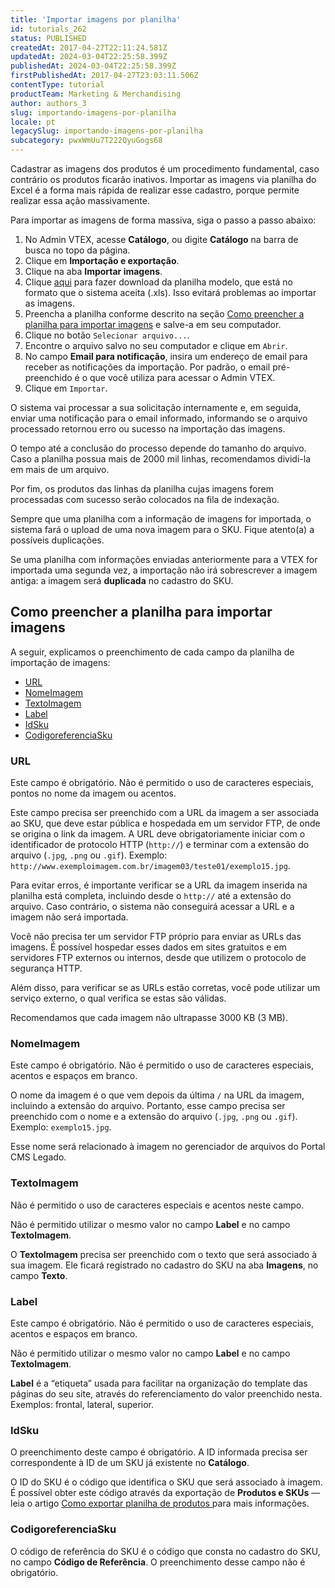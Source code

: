 ```yaml
---
title: 'Importar imagens por planilha'
id: tutorials_262
status: PUBLISHED
createdAt: 2017-04-27T22:11:24.581Z
updatedAt: 2024-03-04T22:25:58.399Z
publishedAt: 2024-03-04T22:25:58.399Z
firstPublishedAt: 2017-04-27T23:03:11.506Z
contentType: tutorial
productTeam: Marketing & Merchandising
author: authors_3
slug: importando-imagens-por-planilha
locale: pt
legacySlug: importando-imagens-por-planilha
subcategory: pwxWmUu7T222QyuGogs68
---
```


Cadastrar as imagens dos produtos é um procedimento fundamental, caso contrário os produtos ficarão inativos. Importar as imagens via planilha do Excel é a forma mais rápida de realizar esse cadastro, porque permite realizar essa ação massivamente.

Para importar as imagens de forma massiva, siga o passo a passo abaixo:

1. No Admin VTEX, acesse __Catálogo__, ou digite __Catálogo__ na barra de busca no topo da página.
2. Clique em __Importação e exportação__.
3. Clique na aba __Importar imagens__.
4. Clique [aqui](https://docs.google.com/spreadsheets/d/17ItiEncnnioxLZFLiKDTxs5Yj0D6tn-i/edit?usp=sharing&ouid=115538149359194322936&rtpof=true&sd=true) para fazer download da planilha modelo, que está no formato que o sistema aceita (.xls). Isso evitará problemas ao importar as imagens.
5. Preencha a planilha conforme descrito na seção [Como preencher a planilha para importar imagens](#como-preencher-a-planilha-para-importar-imagens) e salve-a em seu computador.
6. Clique no botão <i class="fas fa-folder-open"></i> `Selecionar arquivo...`.
7. Encontre o arquivo salvo no seu computador e clique em `Abrir`.
8. No campo __Email para notificação__, insira um endereço de email para receber as notificações da importação. Por padrão, o email pré-preenchido é o que você utiliza para acessar o Admin VTEX.
9. Clique em `Importar`.

O sistema vai processar a sua solicitação internamente e, em seguida, enviar uma notificação para o email informado, informando se o arquivo processado retornou erro ou sucesso na importação das imagens.

O tempo até a conclusão do processo depende do tamanho do arquivo. Caso a planilha possua mais de 2000 mil linhas, recomendamos dividi-la em mais de um arquivo.

Por fim, os produtos das linhas da planilha cujas imagens forem processadas com sucesso serão colocados na fila de indexação.

<div class="alert alert-danger">
<p>Sempre que uma planilha com a informação de imagens for importada, o sistema fará o upload de uma nova imagem para o SKU. Fique atento(a) a possíveis duplicações.</p>
<p>Se uma planilha com informações enviadas anteriormente para a VTEX for importada uma segunda vez, a importação não irá sobrescrever a imagem antiga: a imagem será <strong>duplicada</strong> no cadastro do SKU.</p>
</div>

## Como preencher a planilha para importar imagens

A seguir, explicamos o preenchimento de cada campo da planilha de importação de imagens:

- [URL](#url)
- [NomeImagem](#nomeimagem)
- [TextoImagem](#textoimagem)
- [Label](#label)
- [IdSku](#idsku)
- [CodigoreferenciaSku](#codigoreferenciasku)

### URL

<div class="alert alert-info">
<p>Este campo é obrigatório. Não é permitido o uso de caracteres especiais, pontos no nome da imagem ou acentos.</p>
</div>

Este campo precisa ser preenchido com a URL da imagem a ser associada ao SKU, que deve estar pública e hospedada em um servidor FTP, de onde se origina o link da imagem. A URL deve obrigatoriamente iniciar com o identificador de protocolo HTTP (`http://`) e terminar com a extensão do arquivo (`.jpg`, `.png` ou `.gif`). Exemplo: `http://www.exemploimagem.com.br/imagem03/teste01/exemplo15.jpg`.

Para evitar erros, é importante verificar se a URL da imagem inserida na planilha está completa, incluindo desde o `http://` até a extensão do arquivo. Caso contrário, o sistema não conseguirá acessar a URL e a imagem não será importada.

Você não precisa ter um servidor FTP próprio para enviar as URLs das imagens. É possível hospedar esses dados em sites gratuitos e em servidores FTP externos ou internos, desde que utilizem o protocolo de segurança HTTP.

Além disso, para verificar se as URLs estão corretas, você pode utilizar um serviço externo, o qual verifica se estas são válidas.

<div class="alert alert-warning">
  <p>Recomendamos que cada imagem não ultrapasse 3000 KB (3 MB).</p>
</div>

### NomeImagem

<div class="alert alert-info">
<p>Este campo é obrigatório. Não é permitido o uso de caracteres especiais, acentos e espaços em branco.</p>
</div>

O nome da imagem é o que vem depois da última `/` na URL da imagem, incluindo a extensão do arquivo. Portanto, esse campo precisa ser preenchido com o nome e a extensão do arquivo (`.jpg`, `.png` ou `.gif`). Exemplo: `exemplo15.jpg`.

Esse nome será relacionado à imagem no gerenciador de arquivos do Portal CMS Legado.

### TextoImagem

<div class="alert alert-info">
<p>Não é permitido o uso de caracteres especiais e acentos neste campo.</p>
<p>Não é permitido utilizar o mesmo valor no campo <strong>Label</strong> e no campo <strong>TextoImagem</strong>.</p>
</div>

O __TextoImagem__ precisa ser preenchido com o texto que será associado à sua imagem. Ele ficará registrado no cadastro do SKU na aba __Imagens__, no campo __Texto__.

### Label

<div class="alert alert-info">
<p>Este campo é obrigatório. Não é permitido o uso de caracteres especiais, acentos e espaços em branco.</p>
<p>Não é permitido utilizar o mesmo valor no campo <strong>Label</strong> e no campo <strong>TextoImagem</strong>.</p>
</div>

__Label__ é a “etiqueta” usada para facilitar na organização do template das páginas do seu site, através do referenciamento do valor preenchido nesta. Exemplos: frontal, lateral, superior.

### IdSku

<div class="alert alert-info">
<p>O preenchimento deste campo é obrigatório. A ID informada precisa ser correspondente à ID de um SKU já existente no <strong>Catálogo</strong>.</p>
</div>

O ID do SKU é o código que identifica o SKU que será associado à imagem. É possível obter este código através da exportação de __Produtos e SKUs__ — leia o artigo [Como exportar planilha de produtos
](https://help.vtex.com/pt/tutorial/como-exportar-planilha-de-produtos--2sIroGeqZqaN3NAvaSGwWV) para mais informações.

### CodigoreferenciaSku

O código de referência do SKU é o código que consta no cadastro do SKU, no campo __Código de Referência__. O preenchimento desse campo não é obrigatório. 
